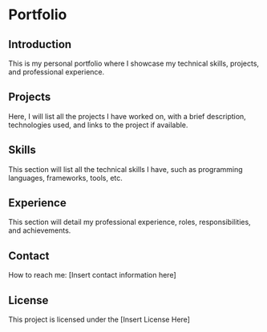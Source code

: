 # Portfolio

## Introduction
This is my personal portfolio where I showcase my technical skills, projects, and professional experience.

## Projects
Here, I will list all the projects I have worked on, with a brief description, technologies used, and links to the project if available.

## Skills
This section will list all the technical skills I have, such as programming languages, frameworks, tools, etc.

## Experience
This section will detail my professional experience, roles, responsibilities, and achievements.

## Contact
How to reach me: [Insert contact information here]

## License
This project is licensed under the [Insert License Here]
